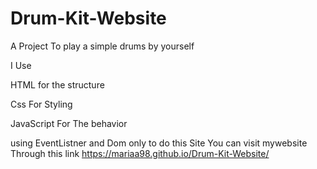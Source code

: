 # Drum-Kit-Website
 A Project To play a simple drums by yourself 
	
 I Use 
	
 HTML for the structure 
	
 Css For Styling
	
JavaScript For The behavior 
	
using EventListner and Dom only to  do this Site
You can visit mywebsite Through this link https://mariaa98.github.io/Drum-Kit-Website/

